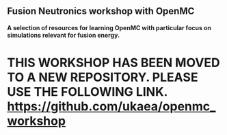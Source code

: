 ## Fusion Neutronics workshop with OpenMC

**A selection of resources for learning OpenMC with particular focus on simulations relevant for fusion energy.**

# THIS WORKSHOP HAS BEEN MOVED TO A NEW REPOSITORY. PLEASE USE THE FOLLOWING LINK. https://github.com/ukaea/openmc_workshop